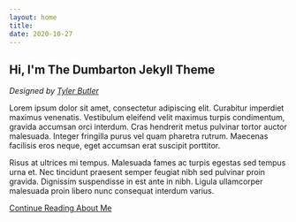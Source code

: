 ```yaml
---
layout: home
title: 
date: 2020-10-27
---
```

## Hi, I'm The Dumbarton Jekyll Theme  
*Designed by <a href="https://github.com/tcbutler320" class="highlighted">Tyler Butler</a>*    
  

Lorem ipsum dolor sit amet, consectetur adipiscing elit. Curabitur imperdiet maximus venenatis. Vestibulum eleifend velit maximus turpis condimentum, gravida accumsan orci interdum. Cras hendrerit metus pulvinar tortor auctor malesuada. Integer fringilla purus vel quam pharetra rutrum. Maecenas facilisis eros neque, eget accumsan erat suscipit porttitor. 

Risus at ultrices mi tempus. Malesuada fames ac turpis egestas sed tempus urna et. Nec tincidunt praesent semper feugiat nibh sed pulvinar proin gravida. Dignissim suspendisse in est ante in nibh. Ligula ullamcorper malesuada proin libero nunc consequat interdum varius.

<a href="/about.html" class="highlighted">Continue Reading About Me</a>


